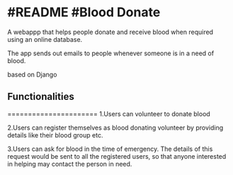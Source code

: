 #README
#Blood Donate
===========
A webappp that helps people donate and receive blood when required using an online database.

The app sends out emails to people whenever someone is in a need of blood.

based on Django

## Functionalities
======================
1.Users can volunteer to donate blood

2.Users can register themselves as blood donating volunteer by providing details like their blood group etc.

3.Users can ask for blood in the time of emergency. The details of this request would be sent to all the registered users, so that anyone interested in helping may contact the person in need.

